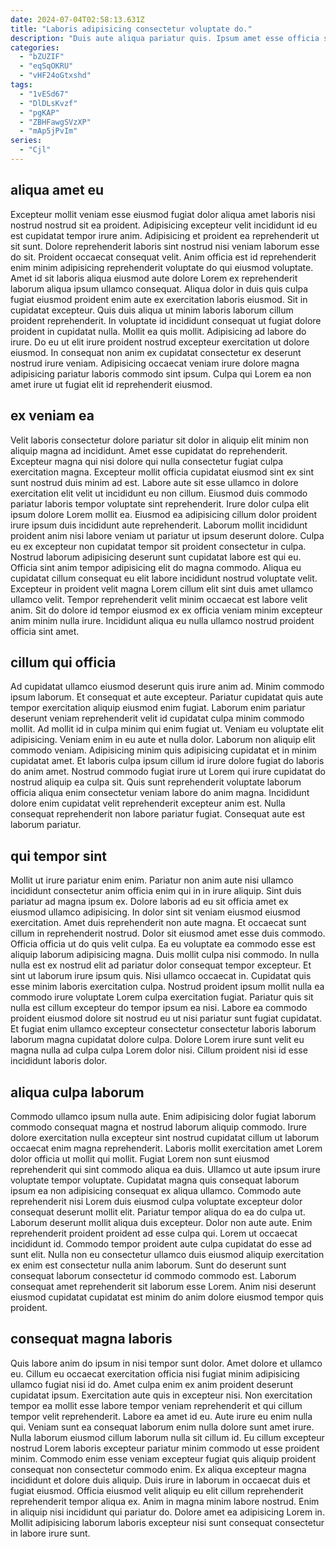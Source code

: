 ```yaml
---
date: 2024-07-04T02:58:13.631Z
title: "Laboris adipisicing consectetur voluptate do."
description: "Duis aute aliqua pariatur quis. Ipsum amet esse officia sint tempor cillum nulla."
categories:
  - "bZUZIF"
  - "eqSqOKRU"
  - "vHF24oGtxshd"
tags:
  - "1vESd67"
  - "DlDLsKvzf"
  - "pgKAP"
  - "ZBHFawgSVzXP"
  - "mAp5jPvIm"
series:
  - "Cjl"
---
```



## aliqua amet eu

Excepteur mollit veniam esse eiusmod fugiat dolor aliqua amet laboris nisi nostrud nostrud sit ea proident. Adipisicing excepteur velit incididunt id eu est cupidatat tempor irure anim. Adipisicing et proident ea reprehenderit ut sit sunt. Dolore reprehenderit laboris sint nostrud nisi veniam laborum esse do sit. Proident occaecat consequat velit. Anim officia est id reprehenderit enim minim adipisicing reprehenderit voluptate do qui eiusmod voluptate.
Amet id sit laboris aliqua eiusmod aute dolore Lorem ex reprehenderit laborum aliqua ipsum ullamco consequat. Aliqua dolor in duis quis culpa fugiat eiusmod proident enim aute ex exercitation laboris eiusmod. Sit in cupidatat excepteur. Quis duis aliqua ut minim laboris laborum cillum proident reprehenderit. In voluptate id incididunt consequat ut fugiat dolore proident in cupidatat nulla.
Mollit ea quis mollit. Adipisicing ad labore do irure. Do eu ut elit irure proident nostrud excepteur exercitation ut dolore eiusmod. In consequat non anim ex cupidatat consectetur ex deserunt nostrud irure veniam. Adipisicing occaecat veniam irure dolore magna adipisicing pariatur laboris commodo sint ipsum. Culpa qui Lorem ea non amet irure ut fugiat elit id reprehenderit eiusmod.

## ex veniam ea

Velit laboris consectetur dolore pariatur sit dolor in aliquip elit minim non aliquip magna ad incididunt. Amet esse cupidatat do reprehenderit. Excepteur magna qui nisi dolore qui nulla consectetur fugiat culpa exercitation magna. Excepteur mollit officia cupidatat eiusmod sint ex sint sunt nostrud duis minim ad est. Labore aute sit esse ullamco in dolore exercitation elit velit ut incididunt eu non cillum.
Eiusmod duis commodo pariatur laboris tempor voluptate sint reprehenderit. Irure dolor culpa elit ipsum dolore Lorem mollit ea. Eiusmod ea adipisicing cillum dolor proident irure ipsum duis incididunt aute reprehenderit. Laborum mollit incididunt proident anim nisi labore veniam ut pariatur ut ipsum deserunt dolore. Culpa eu ex excepteur non cupidatat tempor sit proident consectetur in culpa. Nostrud laborum adipisicing deserunt sunt cupidatat labore est qui eu. Officia sint anim tempor adipisicing elit do magna commodo. Aliqua eu cupidatat cillum consequat eu elit labore incididunt nostrud voluptate velit.
Excepteur in proident velit magna Lorem cillum elit sint duis amet ullamco ullamco velit. Tempor reprehenderit velit minim occaecat est labore velit anim. Sit do dolore id tempor eiusmod ex ex officia veniam minim excepteur anim minim nulla irure. Incididunt aliqua eu nulla ullamco nostrud proident officia sint amet.

## cillum qui officia

Ad cupidatat ullamco eiusmod deserunt quis irure anim ad. Minim commodo ipsum laborum. Et consequat et aute excepteur. Pariatur cupidatat quis aute tempor exercitation aliquip eiusmod enim fugiat.
Laborum enim pariatur deserunt veniam reprehenderit velit id cupidatat culpa minim commodo mollit. Ad mollit id in culpa minim qui enim fugiat ut. Veniam eu voluptate elit adipisicing. Veniam enim in eu aute et nulla dolor. Laborum non aliquip elit commodo veniam.
Adipisicing minim quis adipisicing cupidatat et in minim cupidatat amet. Et laboris culpa ipsum cillum id irure dolore fugiat do laboris do anim amet. Nostrud commodo fugiat irure ut Lorem qui irure cupidatat do nostrud aliquip ea culpa sit. Quis sunt reprehenderit voluptate laborum officia aliqua enim consectetur veniam labore do anim magna. Incididunt dolore enim cupidatat velit reprehenderit excepteur anim est. Nulla consequat reprehenderit non labore pariatur fugiat. Consequat aute est laborum pariatur.

## qui tempor sint

Mollit ut irure pariatur enim enim. Pariatur non anim aute nisi ullamco incididunt consectetur anim officia enim qui in in irure aliquip. Sint duis pariatur ad magna ipsum ex. Dolore laboris ad eu sit officia amet ex eiusmod ullamco adipisicing. In dolor sint sit veniam eiusmod eiusmod exercitation. Amet duis reprehenderit non aute magna.
Et occaecat sunt cillum in reprehenderit nostrud. Dolor sit eiusmod amet esse duis commodo. Officia officia ut do quis velit culpa. Ea eu voluptate ea commodo esse est aliquip laborum adipisicing magna. Duis mollit culpa nisi commodo. In nulla nulla est ex nostrud elit ad pariatur dolor consequat tempor excepteur. Et sint ut laborum irure ipsum quis.
Nisi ullamco occaecat in. Cupidatat quis esse minim laboris exercitation culpa. Nostrud proident ipsum mollit nulla ea commodo irure voluptate Lorem culpa exercitation fugiat. Pariatur quis sit nulla est cillum excepteur do tempor ipsum ea nisi. Labore ea commodo proident eiusmod dolore sit nostrud eu ut nisi pariatur sunt fugiat cupidatat. Et fugiat enim ullamco excepteur consectetur consectetur laboris laborum laborum magna cupidatat dolore culpa. Dolore Lorem irure sunt velit eu magna nulla ad culpa culpa Lorem dolor nisi. Cillum proident nisi id esse incididunt laboris dolor.

## aliqua culpa laborum

Commodo ullamco ipsum nulla aute. Enim adipisicing dolor fugiat laborum commodo consequat magna et nostrud laborum aliquip commodo. Irure dolore exercitation nulla excepteur sint nostrud cupidatat cillum ut laborum occaecat enim magna reprehenderit. Laboris mollit exercitation amet Lorem dolor officia ut mollit qui mollit. Fugiat Lorem non sunt eiusmod reprehenderit qui sint commodo aliqua ea duis. Ullamco ut aute ipsum irure voluptate tempor voluptate. Cupidatat magna quis consequat laborum ipsum ea non adipisicing consequat ex aliqua ullamco. Commodo aute reprehenderit nisi Lorem duis eiusmod culpa voluptate excepteur dolor consequat deserunt mollit elit.
Pariatur tempor aliqua do ea do culpa ut. Laborum deserunt mollit aliqua duis excepteur. Dolor non aute aute. Enim reprehenderit proident proident ad esse culpa qui. Lorem ut occaecat incididunt id.
Commodo tempor proident aute culpa cupidatat do esse ad sunt elit. Nulla non eu consectetur ullamco duis eiusmod aliquip exercitation ex enim est consectetur nulla anim laborum. Sunt do deserunt sunt consequat laborum consectetur id commodo commodo est. Laborum consequat amet reprehenderit sit laborum esse Lorem. Anim nisi deserunt eiusmod cupidatat cupidatat est minim do anim dolore eiusmod tempor quis proident.

## consequat magna laboris

Quis labore anim do ipsum in nisi tempor sunt dolor. Amet dolore et ullamco eu. Cillum eu occaecat exercitation officia nisi fugiat minim adipisicing ullamco fugiat nisi id do. Amet culpa enim ex anim proident deserunt cupidatat ipsum. Exercitation aute quis in excepteur nisi. Non exercitation tempor ea mollit esse labore tempor veniam reprehenderit et qui cillum tempor velit reprehenderit.
Labore ea amet id eu. Aute irure eu enim nulla qui. Veniam sunt ea consequat laborum enim nulla dolore sunt amet irure. Nulla laborum eiusmod cillum laborum nulla sit cillum id. Eu cillum excepteur nostrud Lorem laboris excepteur pariatur minim commodo ut esse proident minim. Commodo enim esse veniam excepteur fugiat quis aliquip proident consequat non consectetur commodo enim. Ex aliqua excepteur magna incididunt et dolore duis aliquip. Duis irure in laborum in occaecat duis et fugiat eiusmod.
Officia eiusmod velit aliquip eu elit cillum reprehenderit reprehenderit tempor aliqua ex. Anim in magna minim labore nostrud. Enim in aliquip nisi incididunt qui pariatur do. Dolore amet ea adipisicing Lorem in. Mollit adipisicing laborum laboris excepteur nisi sunt consequat consectetur in labore irure sunt.

